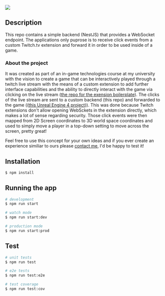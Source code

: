 ![](https://s1.gifyu.com/images/ezgif.com-gif-makerd763d596e366789a.gif)

## Description

This repo contains a simple backend (NestJS) that provides a WebSocket endpoint. The applications only puprose is to receive click events from a custom Twitch.tv extension and forward it in order to be used inside of a game.

### About the project

It was created as part of an in-game technologies course at my university with the vision to create a game that can be interactively played through a twitch live stream with the means of a custom extension to add further interface capabilities and the ability to directly interact with the game via clicking on the live stream ([the repo for the exension boilerplate](https://github.com/codingtub/twitch-ext-nextjs)). The clicks of the live stream are sent to a custom backend (this repo) and forwarded to the game (([this Unreal Engine 4 project](https://github.com/codingtub/twitch-ext-unreal))). This was done because Twitch extensions don't allow opening WebSckets in the extension directly, which makes a lot of sense regarding security. Those click events were then mapped from 2D Screen coordinates to 3D world space coordinates and used to simply move a player in a top-down setting to move across the screen, pretty great!

Feel free to use this concept for your own ideas and if you ever create an experience similiar to ours please [contact me](mailto:mr@codingtub.eu), I'd be happy to test it!


## Installation

```bash
$ npm install
```

## Running the app

```bash
# development
$ npm run start

# watch mode
$ npm run start:dev

# production mode
$ npm run start:prod
```

## Test

```bash
# unit tests
$ npm run test

# e2e tests
$ npm run test:e2e

# test coverage
$ npm run test:cov
```
